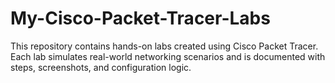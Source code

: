 # My-Cisco-Packet-Tracer-Labs
This repository contains hands-on labs created using Cisco Packet Tracer. Each lab simulates real-world networking scenarios and is documented with steps, screenshots, and configuration logic.
